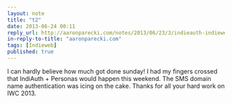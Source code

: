 ```yaml
---
layout: note
title: "t2"
date: 2013-06-24 00:11
reply_url: http://aaronparecki.com/notes/2013/06/23/3/indieauth-indiewebcamp
in-reply-to-title: "aaronparecki.com"
tags: [Indieweb]
published: true
---
```

I can hardly believe how much got done sunday!  I had my fingers crossed that IndiAuth + Personas would happen this weekend.  The SMS domain name authentication was icing on the cake.  Thanks for all your hard work on IWC 2013.